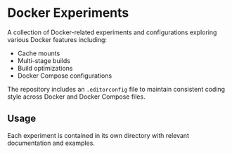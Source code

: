 # Docker Experiments

A collection of Docker-related experiments and configurations exploring various Docker features including:
- Cache mounts
- Multi-stage builds
- Build optimizations
- Docker Compose configurations

The repository includes an `.editorconfig` file to maintain consistent coding style across Docker and Docker Compose files.

## Usage

Each experiment is contained in its own directory with relevant documentation and examples.